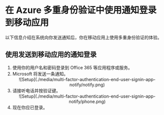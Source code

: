 
<properties 
	pageTitle="在 Azure Multi-Factor Authentication 中使用通知登录到移动应用" 
	description="本页介绍用户如何在 Azure MFA 中使用移动应用通知登录。" 
	services="multi-factor-authentication" 
	documentationCenter="" 
	authors="billmath" 
	manager="terrylan" 
	editor="bryanla"/>

<tags 
	ms.service="multi-factor-authentication" 
	ms.date="11/19/2015" 
	wacn.date="01/14/2016"/>

# 在 Azure 多重身份验证中使用通知登录到移动应用

以下信息介绍在系统向你发送通知后，你在移动应用上使用多重身份验证的体验。

## 使用发送到移动应用的通知登录

<ol>

<li>使用你的用户名和密码登录到 Office 365 等应用程序或服务。</li>
<li>Microsoft 将发送一条通知。</li>


<center>![Setup](./media/multi-factor-authentication-end-user-signin-app-notify/notify.png)</center>

<li>请接听电话并按验证键。</li>

<center>![Setup](./media/multi-factor-authentication-end-user-signin-app-notify/phone.png)</center>


<li>现在你应已登录。</li>

<!---HONumber=69-->